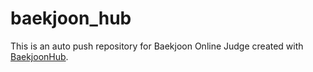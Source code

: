 # baekjoon_hub
This is an auto push repository for Baekjoon Online Judge created with [BaekjoonHub](https://github.com/BaekjoonHub/BaekjoonHub).
